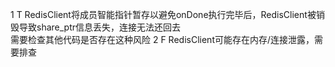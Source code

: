 1 T RedisClient将成员智能指针暂存以避免onDone执行完毕后，RedisClient被销毁导致share\_ptr信息丢失，连接无法还回去  
需要检查其他代码是否存在这种风险
2 F RedisClient可能存在内存/连接泄露，需要排查
